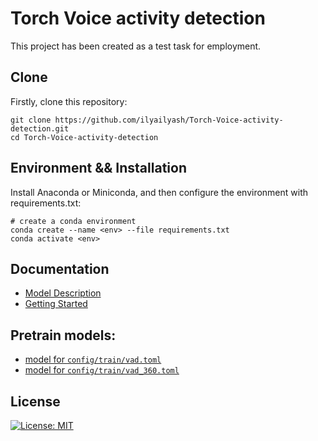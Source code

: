 # Torch Voice activity detection

This project has been created as a test task for employment.

## Clone

Firstly, clone this repository:

```shell
git clone https://github.com/ilyailyash/Torch-Voice-activity-detection.git
cd Torch-Voice-activity-detection
```

## Environment && Installation

Install Anaconda or Miniconda, and then configure the environment with requirements.txt:

```shell
# create a conda environment
conda create --name <env> --file requirements.txt
conda activate <env>
```

## Documentation

- [Model Description](docs/model_description.md)
- [Getting Started](docs/getting_started.md)


## Pretrain models:
- [model for `config/train/vad.toml`](https://disk.yandex.ru/d/Z0wLhgbPiSe8kg)
- [model for `config/train/vad_360.toml`](https://disk.yandex.ru/d/FylZoIz8CtogKw)

## License

[![License: MIT](https://img.shields.io/badge/License-MIT-yellow.svg)](LICENSE)
